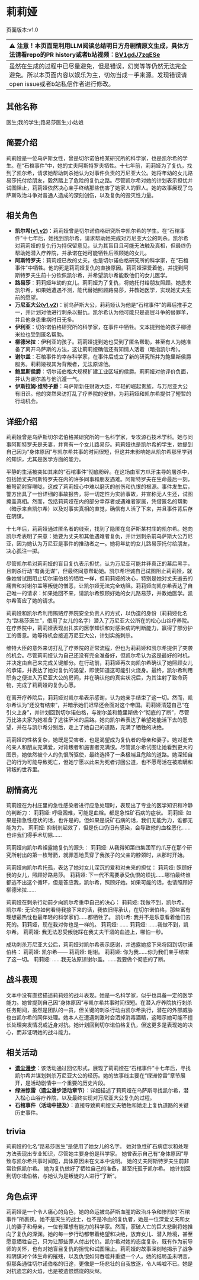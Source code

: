 # 莉莉娅
页面版本:v1.0
 

| :warning: 注意！本页面是利用LLM阅读总结明日方舟剧情原文生成，具体方法请看repo的PR history或者b站视频：[BV1gdJ7zqESe](https://www.bilibili.com/video/BV1gdJ7zqESe/)         |
|:----------------------------|
| 虽然在生成的过程中已尽量避免，但是错误，幻觉等等仍然无法完全避免。所以本页面内容以娱乐为主，切勿当成一手来源。发现错误请open issue或者b站私信作者进行修改。|



## 其他名称
医生;我的学生;路易莎医生;小姑娘
## 简要介绍
莉莉娅是一位乌萨斯女性，曾是切尔诺伯格某研究所的科学家，也是凯尔希的学生。在“石棺事件”中，她的丈夫阿斯特罗夫牺牲。十七年前，莉莉娅为了复仇，找到了凯尔希，请求她帮助刺杀她认为对事件负责的万尼亚大公。她将年幼的女儿路易莎托付给朋友，毅然踏上了危险的复仇之路。尽管凯尔希对她的计划表示担忧并试图阻止，莉莉娅依然决心亲手终结那些伤害了她家人的罪人。她的故事展现了乌萨斯政治斗争对普通人造成的深刻创伤，以及复仇的毁灭性力量。
## 相关角色
-   **凯尔希([v1](char_003_kalts.md),[v2](../char_v3/char_003_kalts.md))**：莉莉娅曾是切尔诺伯格研究所中凯尔希的学生。在“石棺事件”十七年后，她找到凯尔希，请求帮助她完成对万尼亚大公的刺杀。凯尔希对莉莉娅的复仇行为持保留意见，认为其盲目且可能无法触及真相，但最终仍帮助她潜入疗养院，并承诺在她可能牺牲后照顾她的女儿。
-   **阿斯特罗夫**：莉莉娅已故的丈夫，也是切尔诺伯格研究所的科学家，在“石棺事件”中牺牲。他的死是莉莉娅复仇的直接原因。莉莉娅深爱着他，并提到阿斯特罗夫生前十分钦佩凯尔希，并希望凯尔希能教他们的女儿医学。
-   **路易莎**：莉莉娅年幼的女儿。莉莉娅为了复仇，将她托付给朋友照顾。她恳求凯尔希，如果她遭遇不测，能代替她照顾路易莎，并教她医学，实现她丈夫生前的愿望。
-   **万尼亚大公([v1](extended_char_wan_ni_ya_da_gong.md),[v2](../char_v3/extended_char_wan_ni_ya_da_gong.md))**：前乌萨斯大公，莉莉娅认为他是“石棺事件”的幕后推手之一，并计划对他进行刺杀以报仇。凯尔希认为他可能只是高层斗争的替罪羊，并且他身患重病时日无多。
-   **伊利亚**：切尔诺伯格研究所的科学家，在事件中牺牲。文本提到他的孩子柳德米拉也受到匿名帮助。
-   **柳德米拉**：伊利亚的孩子。莉莉娅提到她也受到了匿名帮助，甚至有人为她准备了离开乌萨斯的方法，这让莉莉娅确信还有知情人活着（暗指凯尔希）。
-   **谢尔盖**：石棺事件的幸存科学家，在事件后成立了新的研究所并为鲍里斯侯爵服务。莉莉娅视其为背叛者，无法原谅他。
-   **鲍里斯侯爵**：切尔诺伯格大规模扩建工业区域的侯爵。莉莉娅对他评价负面，并认为谢尔盖与他沆瀣一气。
-   **伊斯拉姆·维特子爵**：乌萨斯新任财政大臣，年轻的崛起贵族，与万尼亚大公有旧识。他的突然来访打乱了疗养院的安排，为莉莉娅和凯尔希提供了短暂的行动机会。
## 详细介绍
莉莉娅曾是乌萨斯切尔诺伯格某研究所的一名科学家，专攻源石技术学科。她与同事阿斯特罗夫是夫妻，并育有一个女儿路易莎。莉莉娅也是凯尔希的学生，她提到自己因为“身体原因”与凯尔希共事的时间很短，但这并未影响她从凯尔希那里学到的知识，尤其是医学方面的能力。

平静的生活被突如其来的“石棺事件”彻底粉碎。在这场由军方爪牙主导的屠杀中，包括她丈夫阿斯特罗夫在内的许多同事和朋友遇难。阿斯特罗夫在生命最后一刻，被弩箭射穿喉咙，这成了莉莉娅心中难以磨灭的创伤和仇恨的根源。事件发生后，警方出具了一份详细的事故报告，将一切定性为实验事故，并宣称无人生还，试图掩盖真相。然而，包括莉莉娅在内的部分幸存者或遇难者家属，凭借匿名的帮助（暗示来自凯尔希）以及对事实真相的直觉，确信有人活了下来，并且事件背后存在阴谋。

十七年后，莉莉娅通过匿名者的线索，找到了隐匿在乌萨斯某村庄的凯尔希。她向凯尔希表明了来意：她要为丈夫和其他遇难者复仇，并计划刺杀前乌萨斯大公万尼亚，因为她认为万尼亚是事件的推动者之一。她将年幼的女儿路易莎托付给朋友，决心孤注一掷。

尽管凯尔希对莉莉娅的盲目复仇表示担忧，认为万尼亚可能并非真正的幕后黑手，且刺杀行动“有勇无谋”，但最终同意帮助她。凯尔希坦诚自己试图阻止莉莉娅，就像她曾试图阻止切尔诺伯格的牺牲一样，但莉莉娅的决心，特别是她对丈夫逝去的痛苦和对谢尔盖等叛徒的憎恶，让凯尔娅无法完全劝阻。莉莉娅向凯尔希表达了自己唯一的请求：如果她回不来，请凯尔希照顾好她的女儿路易莎，并教她医学。凯尔希答应了她的请求。

莉莉娅和凯尔希利用贿赂疗养院安全负责人的方式，以伪造的身份（莉莉娅化名为“路易莎医生”，借用了女儿的名字）潜入了万尼亚大公所在的松心山谷疗养院。在疗养院中，莉莉娅表现出扎实的医学知识和对感染病的判断能力，赢得了部分护工的善意。她等待机会接近万尼亚大公，计划实施刺杀。

维特大臣的意外来访打乱了疗养院的正常流程，但也为莉莉娅和凯尔希提供了突袭的机会。尽管莉莉娅认为自己还没有完全准备好，但凯尔希认为这是最好的时机，并决定由自己来完成关键部分。在行动前，莉莉娅再次向凯尔希确认了她照顾女儿的承诺，并表达了她对复仇的渴望，即使知道这可能引火烧身。最终，凯尔希利用职务之便进入万尼亚大公的房间，并在确认他的真实状况后，为其注射了致命药物，完成了莉莉娅的复仇心愿。

在离开疗养院后，莉莉娅对凯尔希表示感谢，认为她亲手结束了这一切。然而，凯尔希认为“还没有结束”，并暗示她们迟早还会面对这个帝国。莉莉娅清楚自己“在引火上身”，并计划回到切尔诺伯格，与谢尔盖和鲍里斯做个“彻底的了断”，尽管万比洛夫家为她准备了逃往萨米的后路。她向凯尔希表达了希望她能活下去的愿望，并在与凯尔希分别后，走上了她自己的道路，充满了牺牲的决绝。

莉莉娅的性格复杂，她既是受害者，也是渴望成为复仇者的母亲和妻子。她对逝去的亲人和朋友充满爱，对背叛者和施害者充满恨。尽管凯尔希试图让她看到更大的图景，她依然被个人的仇恨所驱使，最终选择了一条极端且危险的道路。她深知自己的行为可能导致死亡，但她宁愿以此来为死者讨回公道，也不愿苟活在被欺瞒和背叛的世界里。
## 剧情高光
莉莉娅在为村庄里的急性感染者进行应急处理时，表现出了专业的医学知识和冷静的判断力：
莉莉娅: 呼吸困难，可能是血栓。都是急性矿石病的症状。
莉莉娅: 如果是指急性症状的话，也许是的。但如果是说矿石病的话，我们无能为力，谁都无能为力。
莉莉娅: 抑制剂起效了，但是伤口仍旧有感染，会导致他的血栓恶化......也许我们得手术切除......

莉莉娅向凯尔希袒露她复仇的源头：
莉莉娅: 从我得知第四集团军的爪牙在那个研究所射出的第一枚弩箭，就罪恶地贯穿了我孩子的父亲的脖颈时，从那时开始。

莉莉娅向凯尔希托孤，表达了她对女儿深沉的爱和对未来的担忧：
莉莉娅: 照顾好我的女儿，照顾好路易莎。
莉莉娅: 下一代不需要承受仇恨的烦扰......哪怕最终谁都逃不出这个循环，但是答应我，凯尔希，照顾好她。如果可能的话，也请照顾好柳德米拉......

莉莉娅在刺杀行动前夕向凯尔希重申自己的决心：
莉莉娅: 我做不到，凯尔希。
凯尔希: 无论你如何看待我接下来的话，我依旧得承认，在切尔诺伯格，那些富有理想最热忱也最年轻的科学家们......都牺牲了。
凯尔希: 我并不是乐意看着他们去死的。莉莉娅，现在我对你也是一样的。
莉莉娅: ......
莉莉娅: ......我做不到，凯尔希。
莉莉娅: 我无法忍受叛徒踩在我丈夫干涸的血迹上，哪怕一秒。

成功刺杀万尼亚大公后，莉莉娅对凯尔希表示感谢，并透露她接下来将回到切尔诺伯格：
莉莉娅: 凯尔希——
莉莉娅: 谢谢。
莉莉娅: 你为我......你为我们亲手结束了这一切。
莉莉娅: ......我无法原谅谢尔盖。......我要做个彻底的了断。
## 战斗表现
文本中没有直接描述莉莉娅的战斗表现。她是一名科学家，似乎也具备一定的医学能力。她曾提到自己因“身体原因”与凯尔希共事时间很短。在潜入疗养院执行刺杀任务期间，虽然是团队的一员，但关键的刺杀行动由凯尔希执行，潜在的外部威胁也由凯尔希的同伴处理。她本人在遭遇刺激时会洒掉消毒酒精，这暗示她可能不擅长处理突发情况或近身对抗。她计划回到切尔诺伯格复仇，但这更多是表现她的决心，而非证明她的战斗能力。
## 相关活动
-   **[遗尘漫步](../stories/act18d0.md)**：该活动通过回忆形式，展现了莉莉娅在“石棺事件”十七年后，寻找凯尔希并谋划刺杀万尼亚大公的经历。她的故事线主要在“绿洲惊雷”章节展开，是活动剧情中一个重要的历史片段。
-   **绿洲惊雷（遗尘漫步活动章节）**：详细描述了莉莉娅在乌萨斯寻找凯尔希，潜入松心山谷疗养院，以及最终实现对万尼亚大公复仇的过程。
-   **石棺事件（活动中提及）**：直接导致莉莉娅丈夫牺牲和她走上复仇道路的关键历史事件。
## trivia
莉莉娅的化名“路易莎医生”是使用了她女儿的名字。
她对急性矿石病症状和处理方法表现出专业知识，尽管她主要身份是科学家。
她曾表示自己有“身体原因”导致与凯尔希共事时间短，具体原因未在文本中说明。
她的丈夫阿斯特罗夫生前非常钦佩凯尔希。
她为复仇做好了牺牲自己的准备，甚至托孤于凯尔希。
她计划回到切尔诺伯格，与她认为是叛徒的人进行“了断”。
## 角色点评
莉莉娅是一个令人痛心的角色，她的命运被乌萨斯血腥的政治斗争和惨烈的“石棺事件”所裹挟。她不是天生的战士，也不是冷血的复仇者，她是一位深爱丈夫和女儿的妻子和母亲，一位有理想有能力的科学家。然而，家破人亡的巨大悲剧将她推向了复仇的深渊。她的每一步行动都带着绝望和决绝，放弃女儿、潜入险境，甚至愿意牺牲自己，只为让那些罪人付出代价。凯尔希对她的态度复杂，既有作为前导师的关怀，也有对她盲目复仇的担忧和试图阻止。莉莉娅的故事深刻地揭示了战争和阴谋对个体生命的摧残，以及仇恨如何吞噬并重塑一个人。她的结局虽未明言，但那条通往切尔诺伯格的归途，更像是一场悲壮的自我放逐，令人唏嘘不已。她是对抗遗忘的火焰，也是被遗恨燃烧的灰烬。